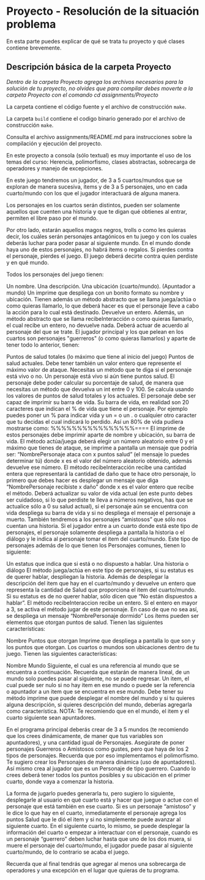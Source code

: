 # Proyecto - Resolución de la situación problema

En esta parte puedes explicar de qué se trata tu proyecto y qué clases contiene brevemente.

## Descripción básica de la carpeta Proyecto

*Dentro de la carpeta Proyecto agrega los archivos necesarios para la solución de tu proyecto, no olvides que para compilar debes moverte a la carpeta Proyecto con el comando cd assignments/Proyecto*

La carpeta contiene el código fuente y el archivo de construcción ```make```.

La carpeta `build` contiene el codigo binario generado por el archivo de construcción ```make```.

Consulta el archivo assignments/README.md para instrucciones sobre la compilación y ejecución del proyecto.

En este proyecto a consola (sólo textual) es muy importante el uso de los temas del curso: Herencia, polimorfismo, clases abstractas, sobrecarga de operadores y manejo de excepciones.

En este juego tendremos un jugador, de 3 a 5 cuartos/mundos que se exploran de manera sucesiva, ítems y de 3 a 5 personajes, uno en cada cuarto/mundo con los que el jugador interactuará de alguna manera.

Los personajes en los cuartos serán distintos, pueden ser solamente aquellos que cuenten una historia y que te digan qué obtienes al entrar, permiten el libre paso por el mundo.

Por otro lado, estarán aquellos magos negros, trolls o como les quieras decir, los cuáles serán personajes antagónicos en tu juego y con los cuales deberás luchar para poder pasar al siguiente mundo. En el mundo donde haya uno de estos personajes, no habrá ítems o regalos. Si pierdes contra el personaje, pierdes el juego. El juego deberá decirte contra quien perdiste y en qué mundo.

Todos los personajes del juego tienen:

Un nombre.
Una descripción.
Una ubicación (cuarto/mundo). (Apuntador a mundo)
Un imprime que despliega con un bonito formato su nombre y ubicación.
Tienen además un método abstracto que se llama juega/actúa o como quieras llamarlo, lo que deberá hacer es que el personaje lleve a cabo la acción para lo cual está destinado. Devuelve un entero.
Además, un método abstracto que se llama recibeInteracción o como quieras llamarlo, el cual recibe un entero, no devuelve nada. Deberá actuar de acuerdo al personaje del que se trate.
El jugador principal y los que pelean en los cuartos son personajes "guerreros" (o como quieras llamarlos) y aparte de tener todo lo anterior, tienen:

Puntos de salud totales (lo máximo que tiene al inicio del juego)
Puntos de salud actuales.
Debe tener también un valor entero que represente el máximo valor de ataque.
Necesitas un método que te diga si el personaje está vivo o no. Un personaje está vivo si aún tiene puntos salud.
El personaje debe poder calcular su porcentaje de salud, de manera que necesitas un método que devuelva un int entre 0 y 100. Se calcula usando los valores de puntos de salud totales y los actuales.
El personaje debe ser capaz de imprimir su barra de vida. Su barra de vida, en realidad son 20 caracteres que indican el % de vida que tiene el personaje. Por ejemplo puedes poner un % para indicar vida y un = o un . o cualquier otro caracter que tu decidas el cual indicará lo perdido. Así un 80% de vida pudiera mostrarse como: %%%%%%%%%%%%%%%%====
El imprime de estos personajes debe imprimir aparte de nombre y ubicación, su barra de vida.
El método actúa/juega deberá elegir un número aleatorio entre 0 y el máximo que tienes de ataque, se imprime a pantalla un mensaje que podría ser: “NombrePersonaje ataca con x puntos salud” (el mensaje lo puedes determinar tú) donde x es el valor del número aleatorio obtenido, además devuelve ese número.
El método recibeInteracción recibe una cantidad entera que representará la cantidad de daño que te hace otro personaje, lo primero que debes hacer es desplegar un mensaje que diga “NombrePersonaje recibiste x daño” donde x es el valor entero que recibe el método. Deberá actualizar su valor de vida actual (en este punto debes ser cuidadoso, si lo que perdiste te lleva a números negativos, has que se actualice sólo a 0 su salud actual), si el personaje aún se encuentra con vida despliega su barra de vida y si no despliega el mensaje el personaje a muerto.
También tendremos a los personajes “amistosos” que sólo nos cuentan una historia. Si el jugador entre a un cuarto donde está este tipo de personajes, el personaje solamente despliega a pantalla la historia o el diálogo y le indica al personaje tomar el item del cuarto/mundo. Este tipo de personajes además de lo que tienen los Personajes comunes, tienen lo siguiente:

Un estatus que indica que si está o no dispuesto a hablar.
Una historia o diálogo
El método juega/actúa en este tipo de personajes, si su estatus es de querer hablar, despliegan la historia. Además de desplegar la descripción del item que hay en el cuarto/mundo y devuelve un entero que representa la cantidad de Salud que proporciona el item del cuarto/mundo. Si su estatus es de no querer hablar, sólo dicen que “No están dispuestos a hablar”.
El método recibeInteraccion recibe un entero. Si el entero en mayor a 3, se activa el método jugar de este personaje. En caso de que no sea así, se despliega un mensaje “NombrePersonaje dormido”
Los ítems pueden ser elementos que otorgan puntos de salud. Tienen las siguientes características:

Nombre
Puntos que otorgan
Imprime que despliega a pantalla lo que son y los puntos que otorgan.
Los cuartos o mundos son ubicaciones dentro de tu juego. Tienen las siguientes características:

Nombre
Mundo Siguiente, el cual es una referencia al mundo que se encuentra a continuación. Recuerda que estarán de manera lineal, de un mundo solo puedes pasar al siguiente, no se puede regresar.
Un item, el cual puede ser nulo si no hay item en ese mundo o puede ser la referencia o apuntador a un item que se encuentra en ese mundo.
Debe tener su método imprime que puede desplegar el nombre del mundo y si tu quieres alguna descripción, si quieres descripción del mundo, deberías agregarla como característica.
NOTA: Te recomiendo que en el mundo, el item y el cuarto siguiente sean apuntadores.

En el programa principal deberás crear de 3 a 5 mundos (te recomiendo que los crees dinámicamente, de maner que tus variables son apuntadores), y una cantidad igual de Personajes. Asegúrate de poner personajes Guerreros o Amistosos como gustes, pero que haya de los 2 tipos de personajes. Recuerda que por eso implementamos el polimorfismo. Te sugiero crear los Personajes de manera dinámica (uso de apuntadores). Así mismo crea al jugador que es un Personaje de tipo guerrero. Cuando lo crees deberá tener todos los puntos posibles y su ubicación en el primer cuarto, donde vaya a comenzar la historia.

La forma de jugarlo puedes generarla tu, pero sugiero lo siguiente, desplegarle al usuario en qué cuarto está y hacer que juegue o actue con el personaje que está también en ese cuarto. Si es un personaje “amistoso” y le dice lo que hay en el cuarto, inmediatamente el personaje agrega los puntos Salud que le dió el item y si no simplemente puede avanzar al siguiente cuarto. En el siguiente cuarto, lo mismo, se puede desplegar la información del cuarto o empezar a interactuar con el personaje, cuando es un personaje “guerrero” deben luchar hasta que uno de los dos muera, si muere el personaje del cuarto/mundo, el jugador puede pasar al siguiente cuarto/mundo, de lo contrario se acaba el juego.

Recuerda que al final tendrás que agregar al menos una sobrecarga de operadores y una excepción en el lugar que quieras de tu programa.
